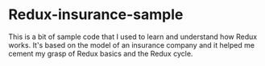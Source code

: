 # Redux-insurance-sample
This is a bit of sample code that I used to learn and understand how Redux works. It's based on the model of an insurance company and it helped me cement my grasp of Redux basics and the Redux cycle.  
